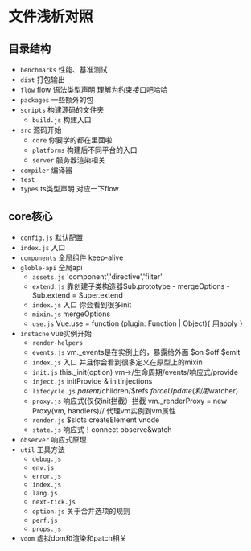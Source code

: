 # 文件浅析对照

## 目录结构
- `benchmarks` 性能、基准测试
- `dist` 打包输出
- `flow` flow 语法类型声明 理解为约束接口吧哈哈
- `packages` 一些额外的包
- `scripts` 构建源码的文件夹
  - `build.js` 构建入口
- `src` 源码开始
  - `core` 你要学的都在里面啦
  - `platforms` 构建后不同平台的入口
  - `server` 服务器渲染相关
- `compiler` 编译器
- `test`
- `types` ts类型声明 对应一下flow

## core核心
- `config.js` 默认配置
- `index.js` 入口
- `components` 全局组件 keep-alive
- `globle-api` 全局api 
  - `assets.js` 'component','directive','filter'
  - `extend.js` 靠创建子类构造器Sub.prototype - mergeOptions - Sub.extend = Super.extend
  - `index.js` 入口 你会看到很多init
  - `mixin.js` mergeOptions
  - `use.js`  Vue.use = function (plugin: Function | Object){ 用apply }
- `instacne` vue实例开始
  - `render-helpers`
  - `events.js` vm._events是在实例上的，暴露给外面 $on $off $emit
  - `index.js` 入口 并且你会看到很多定义在原型上的mixin
  - `init.js` this._init(option) vm->/生命周期/events/响应式/provide
  - `inject.js` initProvide & initInjections
  - `lifecycle.js` $parent/$children/$refs $forceUpdate(利用$watcher)
  - `proxy.js` 响应式(仅仅init拦截）拦截  vm._renderProxy = new Proxy(vm, handlers)// 代理vm实例到vm属性
  - `render.js` $slots createElement vnode
  - `state.js` 响应式！connect observe&watch
- `observer` 响应式原理
- `util` 工具方法
  - `debug.js`
  - `env.js`
  - `error.js`
  - `index.js`
  - `lang.js`
  - `next-tick.js`
  - `option.js` 关于合并选项的规则
  - `perf.js`
  - `props.js`
- `vdom` 虚拟dom和渲染和patch相关
